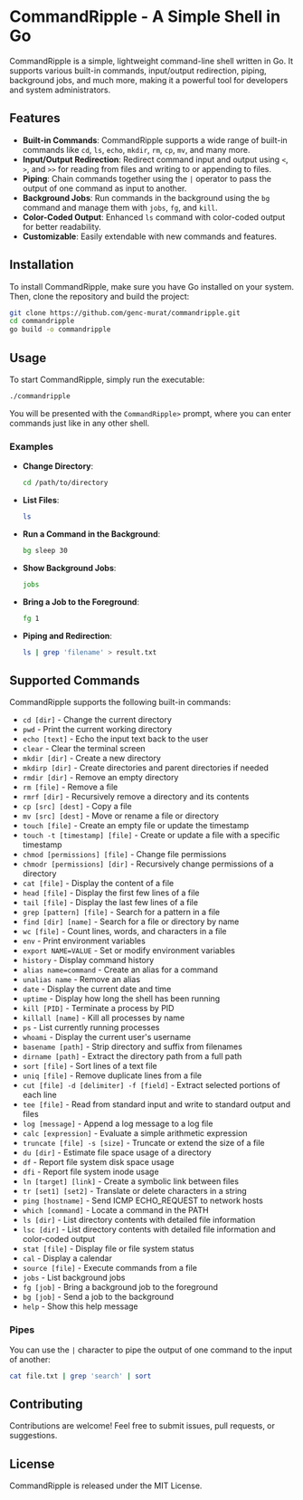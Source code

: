 # CommandRipple - A Simple Shell in Go

CommandRipple is a simple, lightweight command-line shell written in Go. It supports various built-in commands, input/output redirection, piping, background jobs, and much more, making it a powerful tool for developers and system administrators.

## Features

- **Built-in Commands**: CommandRipple supports a wide range of built-in commands like `cd`, `ls`, `echo`, `mkdir`, `rm`, `cp`, `mv`, and many more.
- **Input/Output Redirection**: Redirect command input and output using `<`, `>`, and `>>` for reading from files and writing to or appending to files.
- **Piping**: Chain commands together using the `|` operator to pass the output of one command as input to another.
- **Background Jobs**: Run commands in the background using the `bg` command and manage them with `jobs`, `fg`, and `kill`.
- **Color-Coded Output**: Enhanced `ls` command with color-coded output for better readability.
- **Customizable**: Easily extendable with new commands and features.

## Installation

To install CommandRipple, make sure you have Go installed on your system. Then, clone the repository and build the project:

```bash
git clone https://github.com/genc-murat/commandripple.git
cd commandripple
go build -o commandripple
```

## Usage

To start CommandRipple, simply run the executable:

```bash
./commandripple
```

You will be presented with the `CommandRipple>` prompt, where you can enter commands just like in any other shell.

### Examples

- **Change Directory**:
  ```bash
  cd /path/to/directory
  ```

- **List Files**:
  ```bash
  ls
  ```

- **Run a Command in the Background**:
  ```bash
  bg sleep 30
  ```

- **Show Background Jobs**:
  ```bash
  jobs
  ```

- **Bring a Job to the Foreground**:
  ```bash
  fg 1
  ```

- **Piping and Redirection**:
  ```bash
  ls | grep 'filename' > result.txt
  ```

## Supported Commands

CommandRipple supports the following built-in commands:

- `cd [dir]` - Change the current directory
- `pwd` - Print the current working directory
- `echo [text]` - Echo the input text back to the user
- `clear` - Clear the terminal screen
- `mkdir [dir]` - Create a new directory
- `mkdirp [dir]` - Create directories and parent directories if needed
- `rmdir [dir]` - Remove an empty directory
- `rm [file]` - Remove a file
- `rmrf [dir]` - Recursively remove a directory and its contents
- `cp [src] [dest]` - Copy a file
- `mv [src] [dest]` - Move or rename a file or directory
- `touch [file]` - Create an empty file or update the timestamp
- `touch -t [timestamp] [file]` - Create or update a file with a specific timestamp
- `chmod [permissions] [file]` - Change file permissions
- `chmodr [permissions] [dir]` - Recursively change permissions of a directory
- `cat [file]` - Display the content of a file
- `head [file]` - Display the first few lines of a file
- `tail [file]` - Display the last few lines of a file
- `grep [pattern] [file]` - Search for a pattern in a file
- `find [dir] [name]` - Search for a file or directory by name
- `wc [file]` - Count lines, words, and characters in a file
- `env` - Print environment variables
- `export NAME=VALUE` - Set or modify environment variables
- `history` - Display command history
- `alias name=command` - Create an alias for a command
- `unalias name` - Remove an alias
- `date` - Display the current date and time
- `uptime` - Display how long the shell has been running
- `kill [PID]` - Terminate a process by PID
- `killall [name]` - Kill all processes by name
- `ps` - List currently running processes
- `whoami` - Display the current user's username
- `basename [path]` - Strip directory and suffix from filenames
- `dirname [path]` - Extract the directory path from a full path
- `sort [file]` - Sort lines of a text file
- `uniq [file]` - Remove duplicate lines from a file
- `cut [file] -d [delimiter] -f [field]` - Extract selected portions of each line
- `tee [file]` - Read from standard input and write to standard output and files
- `log [message]` - Append a log message to a log file
- `calc [expression]` - Evaluate a simple arithmetic expression
- `truncate [file] -s [size]` - Truncate or extend the size of a file
- `du [dir]` - Estimate file space usage of a directory
- `df` - Report file system disk space usage
- `dfi` - Report file system inode usage
- `ln [target] [link]` - Create a symbolic link between files
- `tr [set1] [set2]` - Translate or delete characters in a string
- `ping [hostname]` - Send ICMP ECHO_REQUEST to network hosts
- `which [command]` - Locate a command in the PATH
- `ls [dir]` - List directory contents with detailed file information
- `lsc [dir]` - List directory contents with detailed file information and color-coded output
- `stat [file]` - Display file or file system status
- `cal` - Display a calendar
- `source [file]` - Execute commands from a file
- `jobs` - List background jobs
- `fg [job]` - Bring a background job to the foreground
- `bg [job]` - Send a job to the background
- `help` - Show this help message

### Pipes

You can use the `|` character to pipe the output of one command to the input of another:

```bash
cat file.txt | grep 'search' | sort
```

## Contributing

Contributions are welcome! Feel free to submit issues, pull requests, or suggestions.

## License

CommandRipple is released under the MIT License.